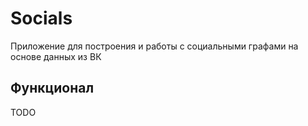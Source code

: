# Socials

Приложение для построения и работы с социальными графами на основе данных из ВК

## Функционал

TODO